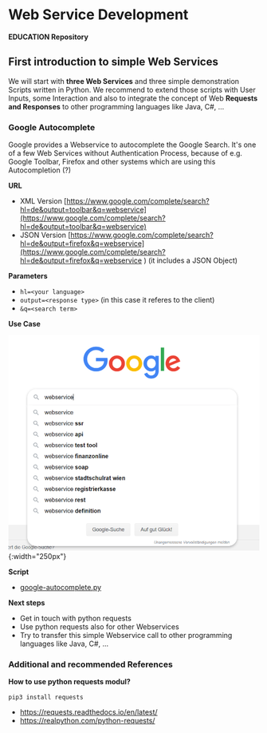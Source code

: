 # Web Service Development #

**EDUCATION Repository**

## First introduction to simple Web Services

We will start with **three Web Services** and three simple demonstration Scripts written in Python. We recommend to extend those scripts with User Inputs, some Interaction and also to integrate the concept of Web **Requests and Responses** to other programming languages like Java, C#, ...

### Google Autocomplete

Google provides a Webservice to autocomplete the Google Search. It's one of a few Web Services without Authentication Process, because of e.g. Google Toolbar, Firefox and other systems which are using this Autocompletion (?)

**URL**

- XML Version [https://www.google.com/complete/search?hl=de&output=toolbar&q=webservice](https://www.google.com/complete/search?hl=de&output=toolbar&q=webservice)  
- JSON Version [https://www.google.com/complete/search?hl=de&output=firefox&q=webservice](https://www.google.com/complete/search?hl=de&output=firefox&q=webservice )  (it includes a JSON Object)

**Parameters**

- `hl=<your language>`
- `output=<response type>` (in this case it referes to the client)
- `&q=<search term>`

**Use Case**

![Google Autocomplete ](google-autocomplete.png){:width="250px"}


**Script**

- [google-autocomplete.py](google-autocomplete.py "Python Script")

**Next steps**

- Get in touch with python requests
- Use python requests also for other Webservices
- Try to transfer this simple Webservice call to other programming languages like Java, C#, ...


### Additional and recommended References

**How to use python requests modul?**

    pip3 install requests

- https://requests.readthedocs.io/en/latest/
- https://realpython.com/python-requests/
